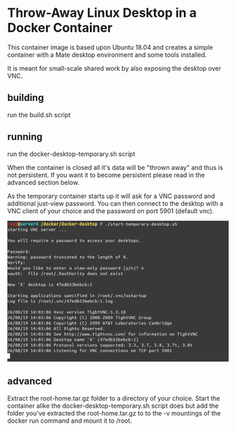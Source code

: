 # Throw-Away Linux Desktop in a Docker Container

This container image is based upon Ubuntu 18.04 and creates a simple container with a Mate desktop environment and some tools installed.

It is meant for small-scale shared work by also exposing the desktop over VNC.

## building

run the build.sh script

## running

run the docker-desktop-temporary.sh script

When the container is closed all it's data will be "thrown away" and thus is not persistent. If you want it to become persistent please
read in the advanced section below.

As the temporary container starts up it will ask for a VNC password and additional just-view password. You can then connect to the 
desktop with a VNC client of your choice and the password on port 5901 (default vnc).

![](doc/temporarydesktop.png)

## advanced

Extract the root-home.tar.gz folder to a directory of your choice. Start the container alike the docker-desktop-temporary.sh script
does but add the folder you've extracted the root-home.tar.gz to to the -v mountings of the docker run command and mount it to /root.


